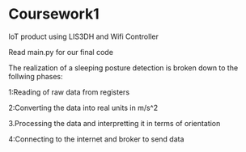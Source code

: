 # Coursework1
IoT product using LIS3DH and Wifi Controller

Read main.py for our final code

The realization of a sleeping posture detection is broken down to the follwing phases:

1:Reading of raw data from registers

2:Converting the data into real units in m/s^2

3.Processing the data and interpretting it in terms of orientation

4:Connecting to the internet and broker to send data 

